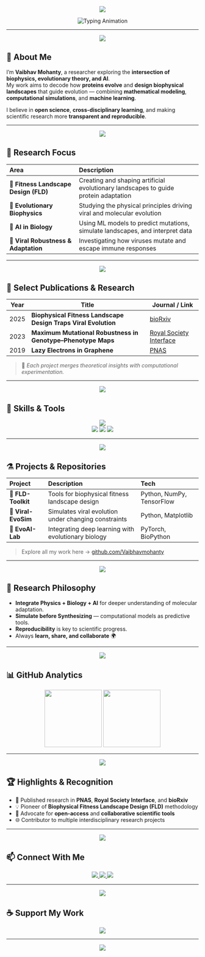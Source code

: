 <!-- 🌊 HEADER WAVE -->
<p align="center">
  <img src="https://capsule-render.vercel.app/api?type=waving&color=0:004e92,100:000428&height=200&section=header&text=Vaibhav%20Mohanty&fontSize=50&fontAlignY=35&fontColor=ffffff&animation=fadeIn" />
</p>

<!-- ✨ Typing SVG -->
<p align="center">
  <img src="https://readme-typing-svg.herokuapp.com?font=Fira+Code&size=26&duration=3000&pause=1000&color=00C9FF&center=true&vCenter=true&width=800&lines=Biophysicist+%7C+Computational+Biologist+%7C+AI+in+Evolution;Exploring+Fitness+Landscapes+and+Protein+Design;Bridging+Physics,+Biology,+and+Machine+Learning" alt="Typing Animation" />
</p>

---

<!-- 🌊 SECTION DIVIDER -->
<p align="center">
  <img src="https://capsule-render.vercel.app/api?type=waving&color=0:000428,100:004e92&height=80&section=footer" />
</p>

## 🧬 About Me

I’m **Vaibhav Mohanty**, a researcher exploring the **intersection of biophysics, evolutionary theory, and AI**.  
My work aims to decode how **proteins evolve** and **design biophysical landscapes** that guide evolution — combining **mathematical modeling**, **computational simulations**, and **machine learning**.

I believe in **open science**, **cross-disciplinary learning**, and making scientific research more **transparent and reproducible**.

---

<!-- 🌊 SECTION DIVIDER -->
<p align="center">
  <img src="https://capsule-render.vercel.app/api?type=waving&color=0:004e92,100:000428&height=80&section=footer" />
</p>

## 🔬 Research Focus

| Area | Description |
|:--|:--|
| 🧠 **Fitness Landscape Design (FLD)** | Creating and shaping artificial evolutionary landscapes to guide protein adaptation |
| 🧩 **Evolutionary Biophysics** | Studying the physical principles driving viral and molecular evolution |
| 🤖 **AI in Biology** | Using ML models to predict mutations, simulate landscapes, and interpret data |
| 🧫 **Viral Robustness & Adaptation** | Investigating how viruses mutate and escape immune responses |

---

<!-- 🌊 SECTION DIVIDER -->
<p align="center">
  <img src="https://capsule-render.vercel.app/api?type=waving&color=0:000428,100:004e92&height=80&section=footer" />
</p>

## 🧪 Select Publications & Research

| Year | Title | Journal / Link |
|------|-------|----------------|
| 2025 | **Biophysical Fitness Landscape Design Traps Viral Evolution** | [bioRxiv](https://www.biorxiv.org/content/10.1101/2025.03.30.646233v1) |
| 2023 | **Maximum Mutational Robustness in Genotype–Phenotype Maps** | [Royal Society Interface](https://royalsocietypublishing.org/doi/10.1098/rsif.2023.0169) |
| 2019 | **Lazy Electrons in Graphene** | [PNAS](https://www.pnas.org/doi/10.1073/pnas.1908624116) |

> 🧠 *Each project merges theoretical insights with computational experimentation.*

---

<!-- 🌊 SECTION DIVIDER -->
<p align="center">
  <img src="https://capsule-render.vercel.app/api?type=waving&color=0:004e92,100:000428&height=80&section=footer" />
</p>

## 🧰 Skills & Tools

<p align="center">
  <img src="https://skillicons.dev/icons?i=python,pytorch,tensorflow,matlab,linux,git,github,latex" /><br/>
  <img src="https://img.shields.io/badge/Modeling-Fitness%20Landscapes-00c9ff?style=for-the-badge"/>
  <img src="https://img.shields.io/badge/Computational-Biology-ff6ec7?style=for-the-badge"/>
  <img src="https://img.shields.io/badge/AI-Driven%20Simulations-6a11cb?style=for-the-badge"/>
</p>

---

<!-- 🌊 SECTION DIVIDER -->
<p align="center">
  <img src="https://capsule-render.vercel.app/api?type=waving&color=0:000428,100:004e92&height=80&section=footer" />
</p>

## ⚗️ Projects & Repositories

| Project | Description | Tech |
|:--|:--|:--|
| 🧭 **FLD-Toolkit** | Tools for biophysical fitness landscape design | Python, NumPy, TensorFlow |
| 🧬 **Viral-EvoSim** | Simulates viral evolution under changing constraints | Python, Matplotlib |
| 🧠 **EvoAI-Lab** | Integrating deep learning with evolutionary biology | PyTorch, BioPython |

> Explore all my work here → [github.com/Vaibhavmohanty](https://github.com/Vaibhavmohanty)

---

<!-- 🌊 SECTION DIVIDER -->
<p align="center">
  <img src="https://capsule-render.vercel.app/api?type=waving&color=0:004e92,100:000428&height=80&section=footer" />
</p>

## 🌌 Research Philosophy

- **Integrate Physics + Biology + AI** for deeper understanding of molecular adaptation.  
- **Simulate before Synthesizing** — computational models as predictive tools.  
- **Reproducibility** is key to scientific progress.  
- Always **learn, share, and collaborate** 🌍  

---

<!-- 🌊 SECTION DIVIDER -->
<p align="center">
  <img src="https://capsule-render.vercel.app/api?type=waving&color=0:000428,100:004e92&height=80&section=footer" />
</p>

## 📊 GitHub Analytics

<p align="center">
  <img src="https://github-readme-stats.vercel.app/api?username=Vaibhavmohanty&show_icons=true&theme=tokyonight&count_private=true&hide_border=true" height="150" />
  <img src="https://github-readme-stats.vercel.app/api/top-langs/?username=Vaibhavmohanty&layout=compact&theme=tokyonight&hide_border=true" height="150" />
</p>

---

<!-- 🌊 SECTION DIVIDER -->
<p align="center">
  <img src="https://capsule-render.vercel.app/api?type=waving&color=0:004e92,100:000428&height=80&section=footer" />
</p>

## 🏆 Highlights & Recognition

- 🧪 Published research in **PNAS**, **Royal Society Interface**, and **bioRxiv**  
- 💡 Pioneer of **Biophysical Fitness Landscape Design (FLD)** methodology  
- 🤝 Advocate for **open-access** and **collaborative scientific tools**  
- 🌐 Contributor to multiple interdisciplinary research projects  

---

<!-- 🌊 SECTION DIVIDER -->
<p align="center">
  <img src="https://capsule-render.vercel.app/api?type=waving&color=0:000428,100:004e92&height=80&section=footer" />
</p>

## 📫 Connect With Me

<p align="center">
  <a href="https://orcid.org/0000-0003-1475-4228">
    <img src="https://img.shields.io/badge/ORCID-0000--0003--1475--4228-A6CE39?style=for-the-badge&logo=orcid&logoColor=white" />
  </a>
  <a href="mailto:your_email@example.com">
    <img src="https://img.shields.io/badge/Email-vaibhav.mohanty%40example.com-D14836?style=for-the-badge&logo=gmail&logoColor=white" />
  </a>
  <a href="https://github.com/Vaibhavmohanty">
    <img src="https://img.shields.io/badge/GitHub-Vaibhavmohanty-181717?style=for-the-badge&logo=github" />
  </a>
</p>

---

<!-- 🌊 SECTION DIVIDER -->
<p align="center">
  <img src="https://capsule-render.vercel.app/api?type=waving&color=0:004e92,100:000428&height=80&section=footer" />
</p>

## ☕ Support My Work

<p align="center">
  <a href="https://ko-fi.com/">
    <img src="https://img.shields.io/badge/Buy%20me%20a%20coffee-%23FFDD00?style=for-the-badge&logo=buymeacoffee&logoColor=black"/>
  </a>
</p>

---

<!-- 🌊 FOOTER WAVE -->
<p align="center">
  <img src="https://capsule-render.vercel.app/api?type=waving&color=0:000428,100:004e92&height=120&section=footer" />
</p>
